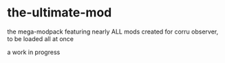 # the-ultimate-mod
the mega-modpack featuring nearly ALL mods created for corru observer, to be loaded all at once

a work in progress
